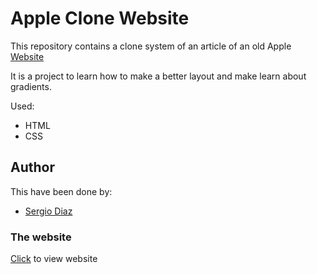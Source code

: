 # Apple Clone Website

This repository contains a clone system of an article of an old Apple [Website](https://web.archive.org/web/20140301004610/http://www.apple.com/)

It is a project to learn how to make a better layout and make learn about gradients.

Used:

* HTML
* CSS

## Author
This have been done by:

* [Sergio Diaz](https://github.com/serdg0) 

### The website
[Click](https://rawcdn.githack.com/serdg0/Backgrounds-and-Gradients/e4b6ba128e4108f18005f46332f11236b39a9023/index.html) to view website

